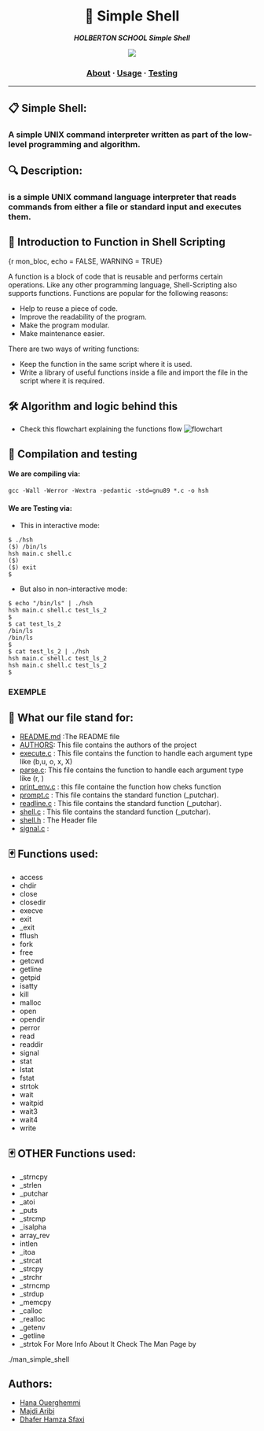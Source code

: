 <h1 align="center">
	🔑 Simple Shell
</h1>

<p align="center">
	<b><i>HOLBERTON SCHOOL Simple Shell</i></b><br>
</p>

<p align="center">
<img src="https://media0.giphy.com/media/gU25raLP4pUu4/giphy.gif?cid=790b76116e2a388f5f6f10d0313c30e62b755121af79704b&rid=giphy.gif&ct=g" >
</p>

<h3 align="center">
	<a href="#Description">About</a>
	<span> · </span>
	<a href="#Algorithm-and-logic-behind-this">Usage</a>
	<span> · </span>
	<a href="#Compilation-and-testing">Testing</a>
</h3>

---

## 📋 Simple Shell:

 <h3 simple_shell </h3> A simple UNIX command interpreter written as part of the low-level programming and algorithm.

## 🔍 Description: 

 <h3 simple_shell </h3>  is a simple UNIX command language interpreter that reads commands from either a file or standard input and executes them.


## 📇  Introduction to Function in Shell Scripting
{r mon_bloc, echo = FALSE, WARNING = TRUE}

A function is a block of code that is reusable and performs certain operations. Like any other programming language, Shell-Scripting also supports functions. Functions are popular for the following reasons:

* Help to reuse a piece of code.
* Improve the readability of the program.
* Make the program modular.
* Make maintenance easier.

There are two ways of writing functions:

* Keep the function in the same script where it is used.
* Write a library of useful functions inside a file and import the file in the script where it is required.

## 🛠️  Algorithm and logic behind this
* Check this flowchart explaining the functions flow
![flowchart](_printfFLOWCHART.png)

## 🔭  Compilation and testing

#### We are compiling via:
```
gcc -Wall -Werror -Wextra -pedantic -std=gnu89 *.c -o hsh
```
#### We are Testing via:

* This in interactive mode:
```
$ ./hsh
($) /bin/ls
hsh main.c shell.c
($)
($) exit
$
```
* But also in non-interactive mode:
```
$ echo "/bin/ls" | ./hsh
hsh main.c shell.c test_ls_2
$
$ cat test_ls_2
/bin/ls
/bin/ls
$
$ cat test_ls_2 | ./hsh
hsh main.c shell.c test_ls_2
hsh main.c shell.c test_ls_2
$
```
### EXEMPLE


## 🎯  What our file stand for:

* [README.md](https://github.com/HanaOuerghemmi/holbertonschool-simple_shell/blob/main/README.md) :The README file
* [AUTHORS](https://github.com/HanaOuerghemmi/holbertonschool-simple_shell):  This file contains the authors of the project
* [execute.c](https://github.com/HanaOuerghemmi/holbertonschool-simple_shell/blob/main/execute.c) : This file contains the function to handle each argument type like (b,u, o, x, X)
* [parse.c](https://github.com/HanaOuerghemmi/holbertonschool-simple_shell/blob/main/parse.c): This file contains the function to handle each argument type like (r, )
* [print_env.c](https://github.com/HanaOuerghemmi/holbertonschool-simple_shell/blob/main/print_env.c) : this file containe the function how cheks function 
* [prompt.c](https://github.com/HanaOuerghemmi/holbertonschool-simple_shell/blob/main/prompt.c) : This file contains the standard function (_putchar).
* [readline.c](https://github.com/HanaOuerghemmi/holbertonschool-simple_shell/blob/main/readline.c) : This file contains the standard function (_putchar).
* [shell.c](https://github.com/HanaOuerghemmi/holbertonschool-simple_shell/blob/main/shell.c) : This file contains the standard function (_putchar).
* [shell.h](https://github.com/HanaOuerghemmi/holbertonschool-simple_shell/blob/main/shell.h) : The Header file
* [signal.c](https://github.com/HanaOuerghemmi/holbertonschool-simple_shell/blob/main/signal.c) :

## 🃏  Functions used:

* access
* chdir
* close
* closedir
* execve
* exit
* _exit
* fflush
* fork
* free
* getcwd
* getline
* getpid
* isatty
* kill
* malloc
* open
* opendir
* perror
* read
* readdir
* signal
* stat
* lstat
* fstat
* strtok
* wait
* waitpid
* wait3
* wait4
* write
 ## 🃏 OTHER Functions used:

* _strncpy
* _strlen
* _putchar
* _atoi
* _puts
* _strcmp
* _isalpha
* array_rev
* intlen
* _itoa
* _strcat
* _strcpy
* _strchr
* _strncmp
* _strdup
* _memcpy
* _calloc
* _realloc
* _getenv
* _getline
* _strtok
For More Info About It Check The Man Page by

./man_simple_shell
## Authors:
* [Hana Ouerghemmi](https://github.com/HanaOuerghemmi)
* [ Majdi Aribi](https://github.com/majdideveloper)
* [Dhafer Hamza Sfaxi](https://github.com/dhaferHS) 
